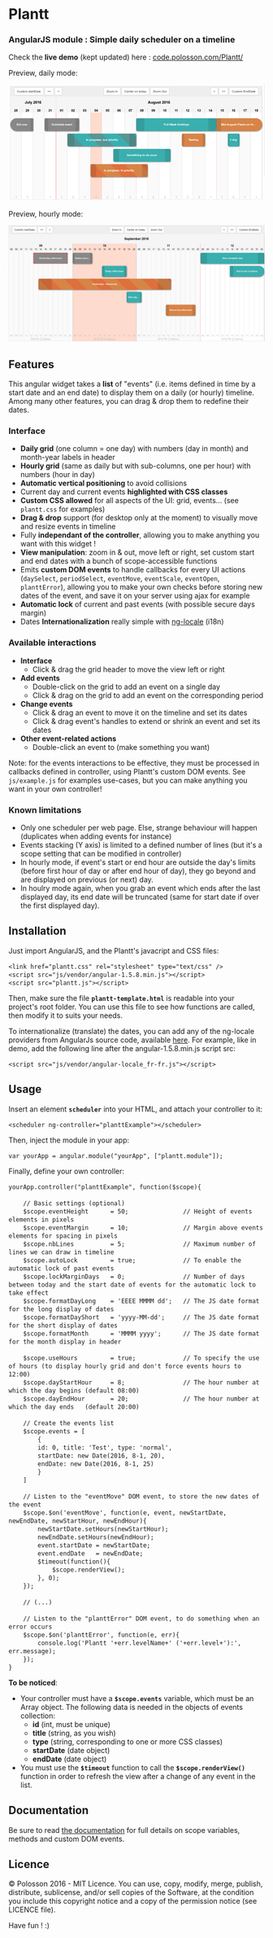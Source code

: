 # Plantt

### AngularJS module : Simple daily scheduler on a timeline

Check the **live demo** (kept updated) here : [code.polosson.com/Plantt/](http://www.code.polosson.com/Plantt/)

Preview, daily mode:

![Screenshot of daily scheduler](screenshot.png)

Preview, hourly mode:

![Screenshot of hourly scheduler](screenshot2.png)


## Features

This angular widget takes a **list** of "events" (i.e. items defined in time by a start date and an end date) to display them on a daily (or hourly) timeline.
Among many other features, you can drag & drop them to redefine their dates.


### Interface
 - **Daily grid** (one column = one day) with numbers (day in month) and month-year labels in header
 - **Hourly grid** (same as daily but with sub-columns, one per hour) with numbers (hour in day)
 - **Automatic vertical positioning** to avoid collisions
 - Current day and current events **highlighted with CSS classes**
 - **Custom CSS allowed** for all aspects of the UI: grid, events... (see `plantt.css` for examples)
 - **Drag & drop** support (for desktop only at the moment) to visually move and resize events in timeline
 - Fully **independant of the controller**, allowing you to make anything you want with this widget !
 - **View manipulation**: zoom in & out, move left or right, set custom start and end dates with a bunch of scope-accessible functions
 - Emits **custom DOM events** to handle callbacks for every UI actions (`daySelect`, `periodSelect`, `eventMove`, `eventScale`, `eventOpen`, `planttError`), allowing you to make your own checks before storing new dates of the event, and save it on your server using ajax for example
 - **Automatic lock** of current and past events (with possible secure days margin)
 - Dates **Internationalization** really simple with [ng-locale](https://github.com/angular/angular.js/tree/master/src/ngLocale) (i18n)


### Available interactions

 - **Interface**
   - Click & drag the grid header to move the view left or right
 - **Add events**
   - Double-click on the grid to add an event on a single day
   - Click & drag on the grid to add an event on the corresponding period
 - **Change events**
   - Click & drag an event to move it on the timeline and set its dates
   - Click & drag event's handles to extend or shrink an event and set its dates
 - **Other event-related actions**
   - Double-click an event to (make something you want)

Note: for the events interactions to be effective, they must be processed in callbacks defined in controller, using Plantt's custom DOM events.
See `js/example.js` for examples use-cases, but you can make anything you want in your own controller!

### Known limitations

 - Only one scheduler per web page. Else, strange behaviour will happen (duplicates when adding events for instance)
 - Events stacking (Y axis) is limited to a defined number of lines (but it's a scope setting that can be modified in controller)
 - In hourly mode, if event's start or end hour are outside the day's limits (before first hour of day or after end hour of day), they go beyond and are displayed on previous (or next) day.
 - In houlry mode again, when you grab an event which ends after the last displayed day, its end date will be truncated (same for start date if over the first displayed day).

## Installation

Just import AngularJS, and the Plantt's javacript and CSS files:

    <link href="plantt.css" rel="stylesheet" type="text/css" />
    <script src="js/vendor/angular-1.5.8.min.js"></script>
    <script src="plantt.js"></script>

Then, make sure the file **`plantt-template.html`** is readable into your project's root folder. You can use this file
to see how functions are called, then modify it to suits your needs.

To internationalize (translate) the dates, you can add any of the ng-locale providers from AngularJs source code,
available [here](https://github.com/angular/angular.js/tree/master/src/ngLocale). For example, like in demo, add the
following line after the angular-1.5.8.min.js script src:

    <script src="js/vendor/angular-locale_fr-fr.js"></script>


## Usage

Insert an element **`scheduler`** into your HTML, and attach your controller to it:

    <scheduler ng-controller="planttExample"></scheduler>

Then, inject the module in your app:

	var yourApp = angular.module("yourApp", ["plantt.module"]);

Finally, define your own controller:

	yourApp.controller("planttExample", function($scope){

		// Basic settings (optional)
		$scope.eventHeight		= 50;				// Height of events elements in pixels
		$scope.eventMargin		= 10;				// Margin above events elements for spacing in pixels
		$scope.nbLines			= 5;				// Maximum number of lines we can draw in timeline
		$scope.autoLock			= true;				// To enable the automatic lock of past events
		$scope.lockMarginDays	= 0;				// Number of days between today and the start date of events for the automatic lock to take effect
		$scope.formatDayLong	= 'EEEE MMMM dd';	// The JS date format for the long display of dates
		$scope.formatDayShort	= 'yyyy-MM-dd';		// The JS date format for the short display of dates
		$scope.formatMonth		= 'MMMM yyyy';		// The JS date format for the month display in header

		$scope.useHours			= true;				// To specify the use of hours (to display hourly grid and don't force events hours to 12:00)
		$scope.dayStartHour		= 8;				// The hour number at which the day begins (default 08:00)
		$scope.dayEndHour		= 20;				// The hour number at which the day ends   (default 20:00)

		// Create the events list
		$scope.events = [
		    {
			id: 0, title: 'Test', type: 'normal',
			startDate: new Date(2016, 8-1, 20),
			endDate: new Date(2016, 8-1, 25)
		    }
		]

		// Listen to the "eventMove" DOM event, to store the new dates of the event
		$scope.$on('eventMove', function(e, event, newStartDate, newEndDate, newStartHour, newEndHour){
			newStartDate.setHours(newStartHour);
			newEndDate.setHours(newEndHour);
			event.startDate = newStartDate;
			event.endDate   = newEndDate;
			$timeout(function(){
				$scope.renderView();
			}, 0);
		});

		// (...)

		// Listen to the "planttError" DOM event, to do something when an error occurs
		$scope.$on('planttError', function(e, err){
			console.log('Plantt '+err.levelName+' ('+err.level+'):', err.message);
		});
	}

**To be noticed**:
  - Your controller must have a **`$scope.events`** variable, which must be an Array object. The following data is needed in the objects of events collection:
    - **id** (int, must be unique)
    - **title** (string, as you wish)
    - **type** (string, corresponding to one or more CSS classes)
    - **startDate** (date object)
    - **endDate** (date object)
  - You must use the **`$timeout`** function to call the **`$scope.renderView()`** function in order to refresh the view after a change of any event in the list.

## Documentation

Be sure to read [the documentation](http://www.code.polosson.com/Plantt/#doc) for full details on scope variables, methods and custom DOM events.

## Licence

© Polosson 2016 - MIT Licence. You can use, copy, modify, merge, publish, distribute, sublicense,
and/or sell copies of the Software, at the condition you include this copyright notice and a copy
of the permission notice (see LICENCE file).

Have fun ! :)
